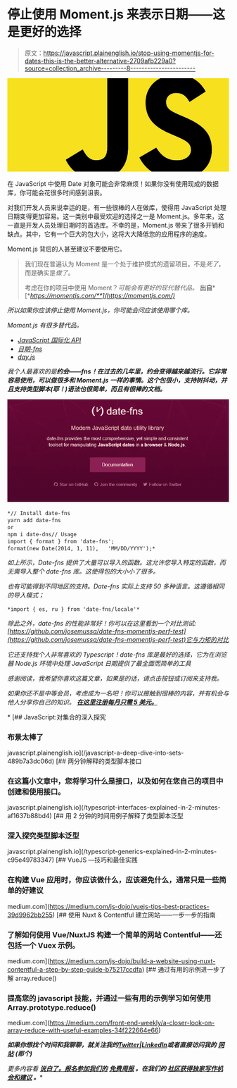 # 停止使用 Moment.js 来表示日期——这是更好的选择

> 原文：<https://javascript.plainenglish.io/stop-using-momentjs-for-dates-this-is-the-better-alternative-2709afb229a0?source=collection_archive---------8----------------------->

![](img/17a280ea2688dfab665facdef3327812.png)

在 JavaScript 中使用 Date 对象可能会非常麻烦！如果你没有使用现成的数据库，你可能会花很多时间感到沮丧。

对我们开发人员来说幸运的是，有一些很棒的人在做库，使得用 JavaScript 处理日期变得更加容易。这一类别中最受欢迎的选择之一是 Moment.js。多年来，这一直是开发人员处理日期时的首选库。不幸的是，Moment.js 带来了很多开销和缺点。其中，它有一个巨大的包大小，这将大大降低您的应用程序的速度。

Moment.js 背后的人甚至建议不要使用它。

> 我们现在普遍认为 Moment 是一个处于维护模式的遗留项目。不是*死了*，而是确实是*做了*。
> 
> 考虑在你的项目中使用 Moment？*可能会有更好的现代替代品。* **出自***[**https://momentjs.com/**](https://momentjs.com/)*

*所以如果你应该停止使用 Moment.js，你可能会问应该使用哪个库。*

*Moment.js 有很多替代品。*

*   *[JavaScript 国际化 API](https://developer.mozilla.org/en-US/docs/Web/JavaScript/Reference/Global_Objects/Intl)*
*   *[日期-fns](https://date-fns.org/)*
*   *[day.js](https://github.com/iamkun/dayjs)*

*我个人最喜欢的是**约会——fns！在过去的几年里，约会变得越来越流行。它非常容易使用，可以做很多和 Moment.js 一样的事情。这个包很小，支持树抖动，并且支持类型脚本(耶！)语法也很简单，而且有很棒的文档。***

*![](img/40804915366059b8dec19b61bcee621d.png)*

```
*// Install date-fns 
yarn add date-fns 
or 
npm i date-dns// Usage
import { format } from 'date-fns';
format(new Date(2014, 1, 11),   'MM/DD/YYYY');* 
```

*如上所示，Date-fns 提供了大量可以导入的函数。这允许您导入特定的函数，而无需导入整个 date-fns 库。这使得包的大小小了很多。*

*也有可能得到不同地区的支持。Date-fns 实际上支持 50 多种语言。这遵循相同的导入模式；*

```
*import { es, ru } from 'date-fns/locale'*
```

*除此之外，date-fns 的性能非常好！你可以在这里看到一个对比测试:[https://github.com/josemussa/date-fns-momentjs-perf-test](https://github.com/josemussa/date-fns-momentjs-perf-test)它与力矩的对比*

*它还支持我个人非常喜欢的 Typescript！date-fns 库是最好的选择，它为在浏览器 Node.js 环境中处理 JavaScript 日期提供了最全面而简单的工具*

*感谢阅读，我希望你喜欢这篇文章，如果是的话，请点击按钮或订阅来支持我。*

*如果你还不是中等会员，考虑成为一名吧！你可以接触到很棒的内容，并有机会与他人分享你自己的知识。 [**在这里注册每月只需 5 美元。**](https://nickychristensen.medium.com/membership)*

*[](/javascript-a-deep-dive-into-sets-489b7a3dc06d) [## JavaScript:对集合的深入探究

### 布景太棒了

javascript.plainenglish.io](/javascript-a-deep-dive-into-sets-489b7a3dc06d) [](/typescript-interfaces-explained-in-2-minutes-af1637b88bd4) [## 两分钟解释的类型脚本接口

### 在这篇小文章中，您将学习什么是接口，以及如何在您自己的项目中创建和使用接口。

javascript.plainenglish.io](/typescript-interfaces-explained-in-2-minutes-af1637b88bd4) [](/typescript-generics-explained-in-2-minutes-c95e49783347) [## 用 2 分钟的时间用例子解释了类型脚本泛型

### 深入探究类型脚本泛型

javascript.plainenglish.io](/typescript-generics-explained-in-2-minutes-c95e49783347) [](https://medium.com/js-dojo/vuejs-tips-best-practices-39d9962bb255) [## VueJS —技巧和最佳实践

### 在构建 Vue 应用时，你应该做什么，应该避免什么，通常只是一些简单的好建议

medium.com](https://medium.com/js-dojo/vuejs-tips-best-practices-39d9962bb255) [](https://medium.com/js-dojo/build-a-website-using-nuxt-contentful-a-step-by-step-guide-b75217ccdfa) [## 使用 Nuxt & Contentful 建立网站——一步一步的指南

### 了解如何使用 Vue/NuxtJS 构建一个简单的网站 Contentful——还包括一个 Vuex 示例。

medium.com](https://medium.com/js-dojo/build-a-website-using-nuxt-contentful-a-step-by-step-guide-b75217ccdfa) [](https://medium.com/front-end-weekly/a-closer-look-on-array-reduce-with-useful-examples-34f222664e66) [## 通过有用的示例进一步了解 array.reduce()

### 提高您的 javascript 技能，并通过一些有用的示例学习如何使用 Array.prototype.reduce()

medium.com](https://medium.com/front-end-weekly/a-closer-look-on-array-reduce-with-useful-examples-34f222664e66) 

***如果你想找个时间和我聊聊，就关注我的***[***Twitter***](https://twitter.com/nickycdk)***|***[***LinkedIn***](https://www.linkedin.com/in/dknickychristensen/)***或者直接访问我的*** [***网站***](https://nickychristensen.dk/) ***(那个)***

*更多内容看* [***说白了。报名参加我们的***](http://plainenglish.io/) **[***免费周报***](http://newsletter.plainenglish.io/) *。在我们的* [***社区获得独家写作机会和建议***](https://discord.gg/GtDtUAvyhW) *。****